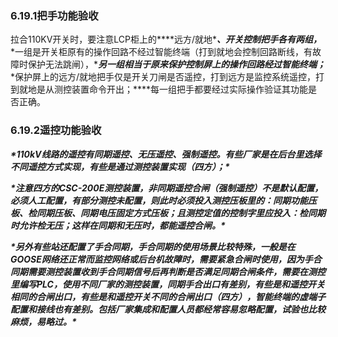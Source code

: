 ### **6.19.1把手功能验收**

 

拉合110KV开关时，要注意LCP柜上的***\*远方/就地\****、开关控制把手各有两组，***\*一组是开关柜原有的操作回路不经过智能终端（打到就地会控制回路断线，有故障时保护无法跳闸），\****另一组相当于原来保护控制屏上的操作回路经过智能终端；***\*保护屏上的远方/就地把手仅是开关刀闸是否遥控，打到远方是监控系统遥控，打到就地是从测控装置命令开出；\****每一组把手都要经过实际操作验证其功能是否正确。

 

### **6.19.2遥控功能验收**

***\*110kV线路的遥控有同期遥控、无压遥控、强制遥控。有些厂家是在后台里选择不同遥控方式实现，有些是通过测控装置实现（四方）；\****

***\*注意四方的CSC-200E测控装置，非同期遥控合闸（强制遥控）不是默认配置，必须人工配置，有部分测控未配置，则此时必须投入测控压板里的：同期功能压板、检同期压板、同期电压固定方式压板；且测控定值的控制字里应投入：检同期时允许检无压；这样在同期和无压时，都能遥控合闸。\****

***\*另外有些站还配置了手合同期，手合同期的使用场景比较特殊，一般是在GOOSE网络还正常而监控网络或后台机故障时，需要紧急合闸时使用，因为手合同期需要测控装置收到手合同期信号后再判断是否满足同期合闸条件，需要在测控里编写PLC，使用不同厂家的测控装置，同期手合出口有差别，有些是和遥控开关相同的合闸出口，有些是和遥控开关不同的合闸出口（四方），智能终端的虚端子配置和接线也有差别。包括厂家集成和配置人员都经常容易忽略配置，试验也比较麻烦，易略过。\****